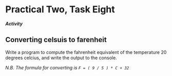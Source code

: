 # Practical Two, Task Eight

**_Activity_**

## Converting celsuis to farenheit

Write a program to compute the fahrenheit equivalent of the temperature 20 degrees celcius, and write the output to the console.

_N.B. The formula for converting is ```F = ( 9 / 5 ) * C + 32```_

